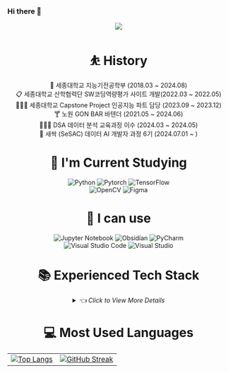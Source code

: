 ### Hi there 👋


 
<!-- Capsule-Render -->        
<div align=center>  
   
  <img src="https://capsule-render.vercel.app/api?type=waving&height=300&color=gradient&text=Chang%20Hyeon%20Park&textBg=false&section=header&reversal=false" />           
    
 # ⛹ History 
    
🏫 세종대학교 지능기전공학부 (2018.03 ~ 2024.08) </br>
📋 세종대학교 산학협력단 SW코딩역량평가 사이트 개발(2022.03 ~ 2022.05) </br>
🧑🏽‍💻 세종대학교 Capstone Project 인공지능 파트 담당 (2023.09 ~ 2023.12) </br> 
🍸 노원 GON BAR 바텐더 (2021.05 ~ 2024.06) </br>
🧑🏽‍💻 DSA 데이터 분석 교육과정 이수 (2024.03 ~ 2024.05) </br>
🌱 새싹 (SeSAC) 데이터 AI 개발자 과정 6기 (2024.07.01 ~ ) </br>  



#  🌱 I'm Current Studying 

<!-- Current Studying Languages -->

![Python](https://img.shields.io/badge/python-3670A0?style=for-the-badge&logo=python&logoColor=ffdd54)
![Pytorch](https://img.shields.io/badge/Pytorch-EE4C2C?style=for-the-badge&logo=pytorch&logoColor=white)
![TensorFlow](https://img.shields.io/badge/TensorFlow-%23FF6F00.svg?style=for-the-badge&logo=TensorFlow&logoColor=white)  
![OpenCV](https://img.shields.io/badge/opencv-%23white.svg?style=for-the-badge&logo=opencv&logoColor=white)
![Figma](https://img.shields.io/badge/figma-%23F24E1E.svg?style=for-the-badge&logo=figma&logoColor=white)

#  🎯 I can use

![Jupyter Notebook](https://img.shields.io/badge/jupyter-%23FA0F00.svg?style=for-the-badge&logo=jupyter&logoColor=white)
![Obsidian](https://img.shields.io/badge/Obsidian-%23483699.svg?style=for-the-badge&logo=obsidian&logoColor=white)
![PyCharm](https://img.shields.io/badge/pycharm-143?style=for-the-badge&logo=pycharm&logoColor=black&color=black&labelColor=green)  
![Visual Studio Code](https://img.shields.io/badge/Visual%20Studio%20Code-0078d7.svg?style=for-the-badge&logo=visual-studio-code&logoColor=white)
![Visual Studio](https://img.shields.io/badge/Visual%20Studio-5C2D91.svg?style=for-the-badge&logo=visual-studio&logoColor=white)

#  📚 Experienced Tech Stack 

<details>
<summary>
  <i>👈 Click to View More Details</i>
</summary>



<!-- Experienced Tech Stack -->
### Data
![MySQL](https://img.shields.io/badge/MySQL-00000F?style=for-the-badge&logo=mysql&logoColor=white)
![Keras](https://img.shields.io/badge/Keras-%23D00000.svg?style=for-the-badge&logo=Keras&logoColor=white)
![Matplotlib](https://img.shields.io/badge/Matplotlib-%23ffffff.svg?style=for-the-badge&logo=Matplotlib&logoColor=black)
![Plotly](https://img.shields.io/badge/Plotly-%233F4F75.svg?style=for-the-badge&logo=plotly&logoColor=white)  
![Pandas](https://img.shields.io/badge/pandas-%23150458.svg?style=for-the-badge&logo=pandas&logoColor=white)
![NumPy](https://img.shields.io/badge/numpy-%23013243.svg?style=for-the-badge&logo=numpy&logoColor=white)
![scikit-learn](https://img.shields.io/badge/scikit--learn-%23F7931E.svg?style=for-the-badge&logo=scikit-learn&logoColor=white)
![SciPy](https://img.shields.io/badge/SciPy-%230C55A5.svg?style=for-the-badge&logo=scipy&logoColor=%white)
    
### FrontEnd
![HTML](https://img.shields.io/badge/HTML-239120?style=for-the-badge&logo=html5&logoColor=white)
![CSS](https://img.shields.io/badge/CSS-239120?&style=for-the-badge&logo=css3&logoColor=white)
![js](https://img.shields.io/badge/JavaScript-F7DF1E?style=for-the-badge&logo=JavaScript&logoColor=white) 


### Game Development
![Unity](https://img.shields.io/badge/Unity-100000?style=for-the-badge&logo=unity&logoColor=white)
![C#](https://img.shields.io/badge/C%23-239120?style=for-the-badge&logo=c-sharp&logoColor=white) 
![C++](https://img.shields.io/badge/C%2B%2B-00599C?style=for-the-badge&logo=c%2B%2B&logoColor=white)

### ETC
![C](https://img.shields.io/badge/C-00599C?style=for-the-badge&logo=c&logoColor=white)
![Git](https://img.shields.io/badge/Git-F05032?style=for-the-badge&logo=git&logoColor=white)
![Github](https://img.shields.io/badge/Github-181717?style=for-the-badge&logo=github&logoColor=white)
![Googleanalytics](https://img.shields.io/badge/googleanalytics-E37400?style=for-the-badge&logo=googleanalytics&logoColor=white)

</details>

# 💻 Most Used Languages

<!-- Most Used Language -->
<table>
  <tr>
    <td>
      <a href="https://github.com/anuraghazra/github-readme-stats">
        <img src="https://github-readme-stats.vercel.app/api/top-langs/?username=Chang-Hyeon-Park" alt="Top Langs">
      </a>
    </td>
    <td>
      <a href="https://git.io/streak-stats">
        <img src="https://streak-stats.demolab.com/?user=Chang-Hyeon-Park" alt="GitHub Streak">
      </a>
    </td>
  </tr>
</table>





</div>

<!-- Solved.ac
[![Solved.ac Profile](http://mazassumnida.wtf/api/v2/generate_badge?boj=eeooo3)](https://solved.ac/eeooo3/)
-->

<!-- GitHub Stats
![K-Junyyy's GitHub stats](https://github-readme-stats.vercel.app/api?username=Chang-Hyeon-Park&show_icons=true&theme=gruvbox)
-->
